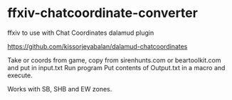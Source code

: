 # ffxiv-chatcoordinate-converter
ffxiv to use with Chat Coordinates dalamud plugin

https://github.com/kissorjeyabalan/dalamud-chatcoordinates

Take <flag> or <pos> coords from game, copy from sirenhunts.com or beartoolkit.com and put in input.txt
Run program
Put contents of Output.txt in a macro and execute.

Works with SB, SHB and EW zones.
